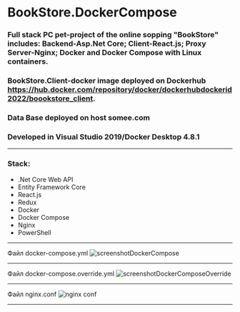 # BookStore.DockerCompose
### Full stack PC pet-project of the online sopping "BookStore" includes: Backend-Asp.Net Core; Client-React.js; Proxy Server-Nginx; Docker and Docker Compose with Linux containers.
### BookStore.Client-docker image deployed on Dockerhub https://hub.docker.com/repository/docker/dockerhubdockerid2022/boookstore_client.
### Data Base deployed on host somee.com
### Developed in Visual Studio 2019/Docker Desktop 4.8.1
___
### Stack:
* .Net Core Web API
* Entity Framework Core
* React.js
* Redux
* Docker
* Docker Compose
* Nginx
* PowerShell
 ___
 Файл docker-compose.yml
 ![screenshotDockerCompose](https://user-images.githubusercontent.com/75939181/170979355-b314a91a-c1de-4acf-9e4b-e84248fc7b86.JPG)
 ___
 Файл docker-compose.override.yml
 ![screenshotDockerComposeOverride](https://user-images.githubusercontent.com/75939181/170979763-ba676de3-6112-4d4f-b004-6e8c1e4cbe9a.JPG)
 ___
 Файл nginx.conf
 ![nginx conf](https://user-images.githubusercontent.com/75939181/170980058-53296ec7-865f-41b7-9ce2-345975b6f1e3.JPG)
 ___
